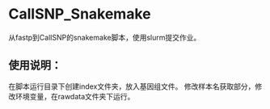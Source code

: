 # CallSNP_Snakemake

从fastp到CallSNP的snakemake脚本，使用slurm提交作业。

## 使用说明：
在脚本运行目录下创建index文件夹，放入基因组文件。
修改样本名获取部分，修改环境变量，在rawdata文件夹下运行。
